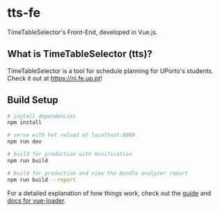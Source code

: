 # tts-fe

TimeTableSelector's Front-End, developed in Vue.js.

## What is TimeTableSelector (tts)?

TimeTableSelector is a tool for schedule planning for UPorto's students.
Check it out at https://ni.fe.up.pt!

## Build Setup

``` bash
# install dependencies
npm install

# serve with hot reload at localhost:8080
npm run dev

# build for production with minification
npm run build

# build for production and view the bundle analyzer report
npm run build --report
```

For a detailed explanation of how things work, check out the [guide](http://vuejs-templates.github.io/webpack/) and [docs for vue-loader](http://vuejs.github.io/vue-loader).
